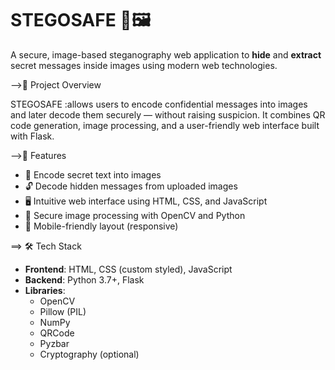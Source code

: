 # STEGOSAFE 🔐🖼️
A secure, image-based steganography web application to **hide** and **extract** secret messages inside images using modern web technologies.

-->🧠 Project Overview

STEGOSAFE :allows users to encode confidential messages into images and later decode them securely — without raising suspicion. It combines QR code generation, image processing, and a user-friendly web interface built with Flask.

-->🚀 Features

- 🔐 Encode secret text into images
- 🔓 Decode hidden messages from uploaded images
- 🖥️ Intuitive web interface using HTML, CSS, and JavaScript
- 🧠 Secure image processing with OpenCV and Python
- 📱 Mobile-friendly layout (responsive)

==> 🛠️ Tech Stack

- **Frontend**: HTML, CSS (custom styled), JavaScript  
- **Backend**: Python 3.7+, Flask  
- **Libraries**:
  - OpenCV
  - Pillow (PIL)
  - NumPy
  - QRCode
  - Pyzbar
  - Cryptography (optional)

